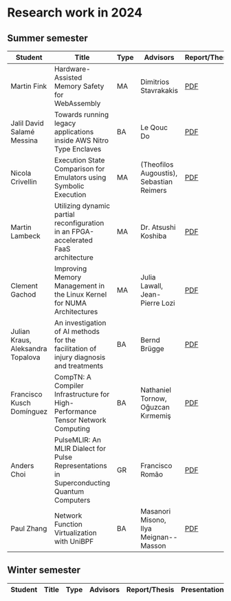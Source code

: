 # Research work in 2024

## Summer semester

| Student     | Title                                           | Type | Advisors              | Report/Thesis                                             | Presentation                                               |
|-------------|-------------------------------------------------|------|-----------------------|-----------------------------------------------------------|------------------------------------------------------------|
| Martin Fink | Hardware-Assisted Memory Safety for WebAssembly | MA   | Dimitrios Stavrakakis | [PDF](summer/docs/msc_martin_fink_wasm_memory_safety.pdf) | [PDF](summer/talks/msc_martin_fink_wasm_memory_safety.pdf) |
| Jalil David Salamé Messina |Towards running legacy applications inside AWS Nitro Type Enclaves | BA   | Le Qouc Do | [PDF](summer/docs/bsc_salame_towards_running_legacy_applications_inside_aws_nitro_type_enclaves.pdf)                                    | [PDF](summer/talk/bsc_salame_towards_running_legacy_applications_inside_aws_nitro_type_enclaves.pdf) |
| Nicola Crivellin | Execution State Comparison for Emulators using Symbolic Execution | MA   | (Theofilos Augoustis), Sebastian Reimers | [PDF](summer/docs/msc_nicola_crivellin_execution_state_comparison_for_emulators.pdf) | [PDF](summer/talks/msc_nicola_crivellin_execution_state_comparison_for_emulators.pdf) |
| Martin Lambeck | Utilizing dynamic partial reconfiguration in an FPGA-accelerated FaaS architecture | MA | Dr. Atsushi Koshiba | [PDF](summer/docs/msc_lambeck_utilizing_dynamic_partial_reconfiguration_in_an_fpga-accelerated_faas_architecture.pdf) | [PDF](summer/talks/msc_lambeck_utilizing_dynamic_partial_reconfiguration_in_an_fpga-accelerated_faas_architecture.pdf) |
| Clement Gachod | Improving Memory Management in the Linux Kernel for NUMA Architectures | MA   | Julia Lawall, Jean-Pierre Lozi | [PDF](summer/docs/msc_clement_gachod_linux_kernel_memory_management_numa.pdf) | [PDF](summer/talks/msc_clement_gachod_linux_kernel_memory_management_numa.pdf) |
| Julian Kraus, Aleksandra Topalova | An investigation of AI methods for the facilitation of injury diagnosis and treatments | BA   | Bernd Brügge | [PDF](summer/docs/bsc_kraus_topalova_an_investigation_of_ai_methods_for_the_facilitation_of_injury_diagnosis_and_treatments.pdf) | [PDF](summer/talks/bsc_kraus_topalova_an_investigation_of_ai_methods_for_the_facilitation_of_injury_diagnosis_and_treatments.pdf) |
| Francisco Kusch Domínguez | CompTN: A Compiler Infrastructure for High-Performance Tensor Network Computing | BA | Nathaniel Tornow, Oğuzcan Kırmemiş | [PDF](summer/docs/bsc_kusch_comptn_a_compiler_infrastructure_for_high_performance_tensor_network_computing.pdf) | [PDF](summer/talks/bsc_kusch_comptn_a_compiler_infrastructure_for_high_performance_tensor_network_computing.pdf) |
| Anders Choi | PulseMLIR: An MLIR Dialect for Pulse Representations in Superconducting Quantum Computers | GR | Francisco Romão | [PDF](summer/docs/gr_anders_choi_pulsemlir_an_mlir_dialect_for_pulse_representations_in_superconducting_quantum_computers.pdf) | [PDF](summer/talks/gr_anders_choi_pulsemlir_an_mlir_dialect_for_pulse_representations_in_superconducting_quantum_computers.pdf) |
| Paul Zhang | Network Function Virtualization with UniBPF | BA | Masanori Misono, Ilya Meignan--Masson | [PDF](summer/docs/bsc_paul_zhang_network_function_virtualization_with_unibpf.pdf) | [PDF](summer/talks/bsc_paul_zhang_network_function_virtualization_with_unibpf.pdf) |

## Winter semester

| Student | Title | Type | Advisors | Report/Thesis | Presentation |
|---------|-------|------|----------|---------------|--------------|

